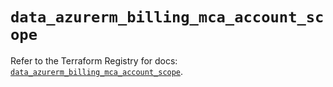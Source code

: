 # `data_azurerm_billing_mca_account_scope`

Refer to the Terraform Registry for docs: [`data_azurerm_billing_mca_account_scope`](https://registry.terraform.io/providers/hashicorp/azurerm/4.42.0/docs/data-sources/billing_mca_account_scope).
